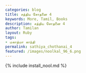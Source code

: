 ```yaml
---  
categories: blog  
title: சத்திய சோதனை 4
keywords: More, Tamil, Books  
description: சத்திய சோதனை 4
author: Tamilan  
layout: Ruby  
tags:     
- மகாத்மா காந்தி
permalink: sathiya_chothanai_4  
featured: /images/noolkal_96_6.png  
---  
```

{% include install_nool.md %}  
